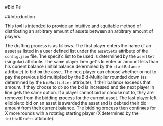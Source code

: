 #Bid Pal

##Introduction

This tool is intended to provide an intuitive and equitable method of distributing an arbitrary amount of assets between
an arbitrary amount of players.

The drafting process is as follows. The first player enters the name of an asset as listed in a user defined list under
the `assetSets` attribute of the `config.json` file. The specific list to be used is determined by the `assetSet`
(singular) attribute. The same player then get's to enter an amount less than his current balance (initial balance
determined by the `startBalance` attribute) to bid on the asset. The next player can choose whether or not to pay
the previous bid multiplied by the Bid-Multiplier rounded down (as determined by the `bidMultiplier` attribute), if
their balance exceeds that amount. If they choose to do so the bid is increased and the next player in line gets the
same option. If a player cannot bid or choose not to, they are removed from the bidding process for the current asset.
The last player left eligible to bid on an asset is awarded the asset and is debited their bid amount from their current
balance. The bidding process then continues for X more rounds with a rotating starting player (X determined by the
`initialDrafts` attribute).